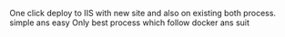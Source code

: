 One click deploy to IIS with new site and also on existing both process. simple ans easy
Only best process which follow docker ans suit